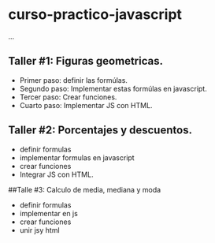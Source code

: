 # curso-practico-javascript

...

## Taller #1: Figuras geometricas.

- Primer paso: definir las formúlas.
- Segundo paso: Implementar estas formúlas en javascript.
- Tercer paso: Crear funciones.
- Cuarto paso: Implementar JS con HTML.


## Taller #2: Porcentajes y descuentos.

- definir formulas
- implementar formulas en javascript
- crear funciones
- Integrar JS con HTML.

##Talle #3: Calculo de media, mediana y moda

- definir formulas
- implementar en js
- crear funciones
- unir jsy html